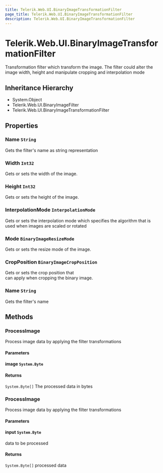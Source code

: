 ```yaml
---
title: Telerik.Web.UI.BinaryImageTransformationFilter
page_title: Telerik.Web.UI.BinaryImageTransformationFilter
description: Telerik.Web.UI.BinaryImageTransformationFilter
---
```


# Telerik.Web.UI.BinaryImageTransformationFilter

Transformation filter which transform the image.
            The filter could alter the image width, height and manipulate cropping and interpolation mode

## Inheritance Hierarchy

* System.Object
* Telerik.Web.UI.BinaryImageFilter
* Telerik.Web.UI.BinaryImageTransformationFilter

## Properties

###  Name `String`

Gets the filter's name as string representation

###  Width `Int32`

Gets or sets the width of the image.

###  Height `Int32`

Gets or sets the height of the image.

###  InterpolationMode `InterpolationMode`

Gets or sets the interpolation mode which specifies the algorithm
            that is used when images are scaled or rotated

###  Mode `BinaryImageResizeMode`

Gets or sets the resize mode of the image.

###  CropPosition `BinaryImageCropPosition`

Gets or sets the crop position that  
            can apply when cropping the binary image.

###  Name `String`

Gets the filter's name

## Methods

###  ProcessImage

Process image data by applying the filter transformations

#### Parameters

#### image `System.Byte`

#### Returns

`System.Byte[]` The processed data in bytes

###  ProcessImage

Process image data by applying the filter transformations

#### Parameters

#### input `System.Byte`

data to be processed

#### Returns

`System.Byte[]` processed data

